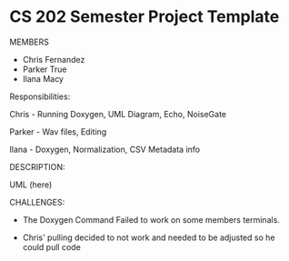 # CS 202 Semester Project Template

MEMBERS
- Chris Fernandez
- Parker True
- Ilana Macy

Responsibilities:

Chris - Running Doxygen, UML Diagram, Echo, NoiseGate

Parker - Wav files, Editing

Ilana - Doxygen, Normalization, CSV Metadata info

DESCRIPTION:

UML (here)

CHALLENGES:

- The Doxygen Command Failed to work on some members terminals. 

- Chris' pulling decided to not work and needed to be adjusted so he could pull code

